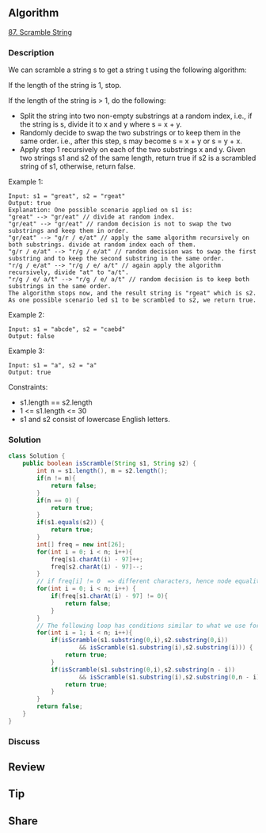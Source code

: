 ## Algorithm

[87. Scramble String](https://leetcode.com/problems/scramble-string/)

### Description

We can scramble a string s to get a string t using the following algorithm:

If the length of the string is 1, stop.

If the length of the string is > 1, do the following:

- Split the string into two non-empty substrings at a random index, i.e., if the string is s, divide it to x and y where s = x + y.
- Randomly decide to swap the two substrings or to keep them in the same order. i.e., after this step, s may become s = x + y or s = y + x.
- Apply step 1 recursively on each of the two substrings x and y.
Given two strings s1 and s2 of the same length, return true if s2 is a scrambled string of s1, otherwise, return false.



Example 1:

```
Input: s1 = "great", s2 = "rgeat"
Output: true
Explanation: One possible scenario applied on s1 is:
"great" --> "gr/eat" // divide at random index.
"gr/eat" --> "gr/eat" // random decision is not to swap the two substrings and keep them in order.
"gr/eat" --> "g/r / e/at" // apply the same algorithm recursively on both substrings. divide at random index each of them.
"g/r / e/at" --> "r/g / e/at" // random decision was to swap the first substring and to keep the second substring in the same order.
"r/g / e/at" --> "r/g / e/ a/t" // again apply the algorithm recursively, divide "at" to "a/t".
"r/g / e/ a/t" --> "r/g / e/ a/t" // random decision is to keep both substrings in the same order.
The algorithm stops now, and the result string is "rgeat" which is s2.
As one possible scenario led s1 to be scrambled to s2, we return true.
```

Example 2:

```
Input: s1 = "abcde", s2 = "caebd"
Output: false
```

Example 3:

```
Input: s1 = "a", s2 = "a"
Output: true
```

Constraints:

- s1.length == s2.length
- 1 <= s1.length <= 30
- s1 and s2 consist of lowercase English letters.

### Solution

```java
class Solution {
    public boolean isScramble(String s1, String s2) {
        int n = s1.length(), m = s2.length();
        if(n != m){
            return false;
        }
        if(n == 0) {
            return true;
        }
        if(s1.equals(s2)) {
            return true;
        }
        int[] freq = new int[26];
        for(int i = 0; i < n; i++){
            freq[s1.charAt(i) - 97]++;
            freq[s2.charAt(i) - 97]--;
        }
        // if freq[i] != 0  => different characters, hence node equality condition is violated.
        for(int i = 0; i < n; i++) {
            if(freq[s1.charAt(i) - 97] != 0){
                return false;
            }
        }
        // The following loop has conditions similar to what we use for mirror trees.
        for(int i = 1; i < n; i++){
            if(isScramble(s1.substring(0,i),s2.substring(0,i))
                    && isScramble(s1.substring(i),s2.substring(i))) {
                return true;
            }
            if(isScramble(s1.substring(0,i),s2.substring(n - i))
                    && isScramble(s1.substring(i),s2.substring(0,n - i))) {
                return true;
            }
        }
        return false;
    }
}
```

### Discuss

## Review


## Tip


## Share
